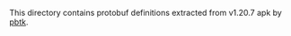 This directory contains protobuf definitions extracted from v1.20.7 apk by [pbtk](https://github.com/marin-m/pbtk).
